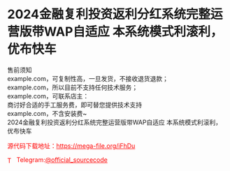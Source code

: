 # 2024金融复利投资返利分红系统完整运营版带WAP自适应 本系统模式利滚利，优布快车

售前须知<br>example.com，可复制性高，一旦发货，不接收退货退款；<br>example.com，所以目前不支持任何技术服务；<br>example.com，可联系店主：<br>商讨好合适的手工服务费，即可替您提供技术支持<br>example.com，不含安装费~<br>2024金融复利投资返利分红系统完整运营版带WAP自适应 本系统模式利滚利，优布快车<br>


<p style="color: red;">源代码下载地址：<a href="https://mega-file.org/iFhDu" style="color: red;">https://mega-file.org/iFhDu</a></p><p style="color: red;"><img src="https://cdn-icons-png.flaticon.com/512/2111/2111646.png" alt="Telegram Icon" style="width: 16px; vertical-align: middle; margin-right: 5px;">Telegram:<a href="https://t.me/official_sourcecode" style="color: red;">@official_sourcecode</a></p>
